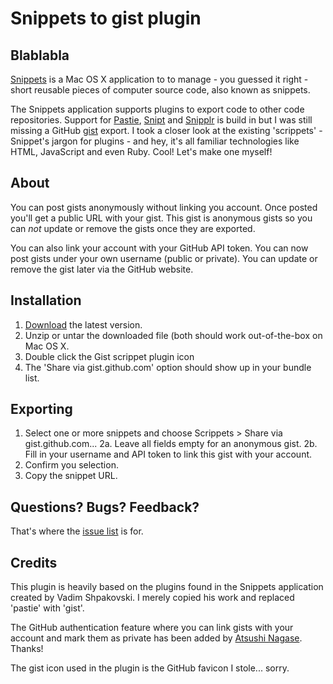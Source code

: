 Snippets to gist plugin
=======================

Blablabla
---------

[Snippets](http://www.snippetsapp.com/ "Snippets app for Mac OS X") is a Mac OS X application to to manage - you guessed it right -  short reusable pieces of computer source code, also known as snippets.

The Snippets application supports plugins to export code to other code repositories. Support for [Pastie](http://pastie.org/ "On of the most popular code sharing sites in the Rails world"), [Snipt](http://snipt.org/ "Code sharing site heavily focused on Twitter integration") and [Snipplr](http://snipplr.com/ "One of the best known code sharing sites") is build in but I was still missing a GitHub [gist](https://gist.github.com/gists "GitHub's snippets collection corner") export. I took a closer look at the existing 'scrippets' - Snippet's jargon for plugins - and hey, it's all familiar technologies like HTML, JavaScript and even Ruby. Cool! Let's make one myself!

About
-----

You can post gists anonymously without linking you account. Once posted you'll get a public URL with your gist. This gist is anonymous gists so you can *not* update or remove the gists once they are exported.

You can also link your account with your GitHub API token. You can now post gists under your own username (public or private). You can update or remove the gist later via the GitHub website.

Installation
------------

1. [Download](http://github.com/cimm/snippets-gist-scrippet/downloads "This repository's download page")  the latest version.
2. Unzip or untar the downloaded file (both should work out-of-the-box on Mac OS X.
3. Double click the Gist scrippet plugin icon
5. The 'Share via gist.github.com' option should show up in your bundle list.

Exporting
---------

1. Select one or more snippets and choose Scrippets > Share via gist.github.com...
2a. Leave all fields empty for an anonymous gist.
2b. Fill in your username and API token to link this gist with your account.
3. Confirm you selection.
4. Copy the snippet URL.

Questions? Bugs? Feedback?
--------------------------

That's where the [issue list](http://github.com/cimm/snippets-gist-scrippet/issues "This repository's issues list") is for.

Credits
-------

This plugin is heavily based on the plugins found in the Snippets application created by Vadim Shpakovski. I merely copied his work and replaced 'pastie' with 'gist'.

The GitHub authentication feature where you can link gists with your account and mark them as private has been added by [Atsushi Nagase](http://ngsdev.org). Thanks!

The gist icon used in the plugin is the GitHub favicon I stole... sorry.